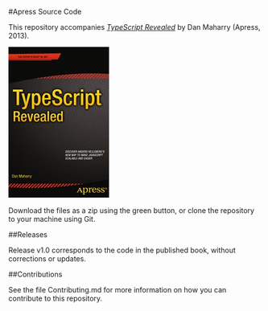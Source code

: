 #Apress Source Code

This repository accompanies [*TypeScript Revealed*](http://www.apress.com/9781430257257) by Dan Maharry (Apress, 2013).

![Cover image](9781430257257.jpg)

Download the files as a zip using the green button, or clone the repository to your machine using Git.

##Releases

Release v1.0 corresponds to the code in the published book, without corrections or updates.

##Contributions

See the file Contributing.md for more information on how you can contribute to this repository.
